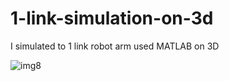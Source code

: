 # 1-link-simulation-on-3d
I simulated to 1 link robot arm used MATLAB on 3D

![img8](https://user-images.githubusercontent.com/28477132/148680323-e2420121-dc99-4ef0-826e-ab20045d6eaf.gif)
